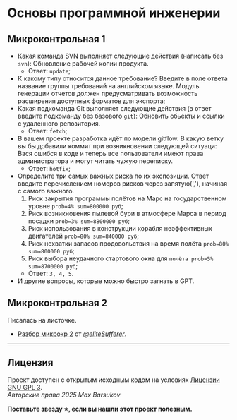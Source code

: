 # Основы программной инженерии

## Микроконтрольная 1

- Какая команда SVN выполняет следующие действия (написать без `svn`): Обновление рабочей копии продукта.
  - Ответ: `update`;
- К какому типу относится данное требование? Введите в поле ответа название группы требований на английском языке. Модуль генерации отчетов должен предусматривать возможность расширения доступных форматов для экспорта;
- Какая подкоманда Git выполняет следующие действия (в ответ введите подкоманду без базового `git`): Обновить обьекты и ссылки с удаленного репозитория.
  - Ответ: `fetch`;
- В вашем проекте разработка идёт по модели gitflow. В какую ветку вы бы добавили коммит при возникновении следующей ситуаци: Вася ошибся в коде и теперь все пользователи имеют права администратора и могут читать чужую переписку.
  - Ответ: `hotfix`;
- Определите три самых важных риска по их экспозиции. Ответ введите перечислением номеров рисков через запятую(','), начиная с самого важного.
  1. Риск закрытия программы полётов на Марс на государственном уровне `prob=4% sum=800000 руб`;
  2. Риск возникновения пылевой бури в атмосфере Марса в период посадки `prob=3% sum=8800000 руб`;
  3. Риск использования в конструкции корабля неэффективных двигателей `prob=80% sum=840000 руб`;
  4. Риск нехватки запасов продовольствия на время полёта `prob=80% sum=800000 руб`;
  5. Риск выбора неудачного стартового окна для `полёта prob=5% sum=8700000 руб`;
  - Ответ: `3, 4, 5`.
- И другие вопросы, которые можно быстро загнать в GPT.

## Микроконтрольная 2

Писалась на листочке.

- [Разбор микрокр 2](https://github.com/eliteSufferer/ITMO_Studies/blob/main/OPI/mk1.md) от [*@eliteSufferer*](https://github.com/eliteSufferer).

---

## Лицензия <a name="license"></a>

Проект доступен с открытым исходным кодом на условиях [Лицензии GNU GPL 3](https://opensource.org/license/gpl-3-0/). \
*Авторские права 2025 Max Barsukov*

**Поставьте звезду :star:, если вы нашли этот проект полезным.**
